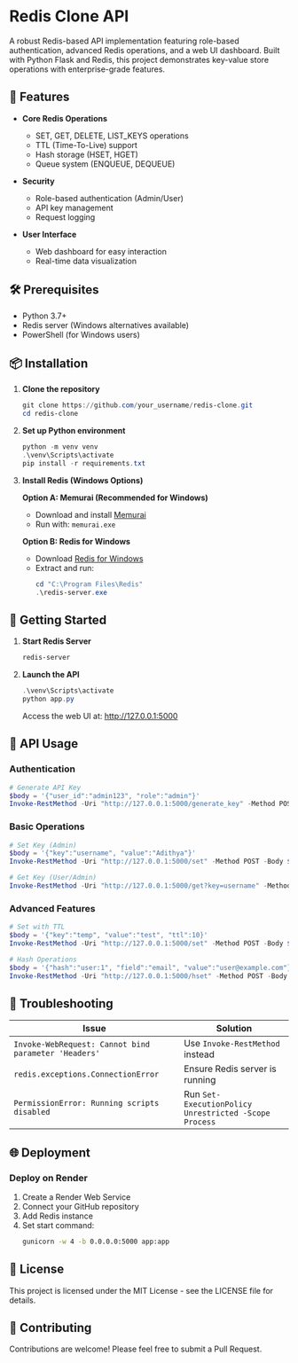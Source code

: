 # Redis Clone API

A robust Redis-based API implementation featuring role-based authentication, advanced Redis operations, and a web UI dashboard. Built with Python Flask and Redis, this project demonstrates key-value store operations with enterprise-grade features.

## 🚀 Features

- **Core Redis Operations**
  - SET, GET, DELETE, LIST_KEYS operations
  - TTL (Time-To-Live) support
  - Hash storage (HSET, HGET)
  - Queue system (ENQUEUE, DEQUEUE)

- **Security**
  - Role-based authentication (Admin/User)
  - API key management
  - Request logging

- **User Interface**
  - Web dashboard for easy interaction
  - Real-time data visualization

## 🛠️ Prerequisites

- Python 3.7+
- Redis server (Windows alternatives available)
- PowerShell (for Windows users)

## 📦 Installation

1. **Clone the repository**
   ```powershell
   git clone https://github.com/your_username/redis-clone.git
   cd redis-clone
   ```

2. **Set up Python environment**
   ```powershell
   python -m venv venv
   .\venv\Scripts\activate
   pip install -r requirements.txt
   ```

3. **Install Redis (Windows Options)**

   **Option A: Memurai (Recommended for Windows)**
   - Download and install [Memurai](https://www.memurai.com/)
   - Run with: `memurai.exe`

   **Option B: Redis for Windows**
   - Download [Redis for Windows](https://github.com/microsoftarchive/redis/releases)
   - Extract and run:
     ```powershell
     cd "C:\Program Files\Redis"
     .\redis-server.exe
     ```

## 🚀 Getting Started

1. **Start Redis Server**
   ```powershell
   redis-server
   ```

2. **Launch the API**
   ```powershell
   .\venv\Scripts\activate
   python app.py
   ```
   Access the web UI at: http://127.0.0.1:5000

## 🔑 API Usage

### Authentication

```powershell
# Generate API Key
$body = '{"user_id":"admin123", "role":"admin"}'
Invoke-RestMethod -Uri "http://127.0.0.1:5000/generate_key" -Method POST -Body $body -ContentType "application/json"
```

### Basic Operations

```powershell
# Set Key (Admin)
$body = '{"key":"username", "value":"Adithya"}'
Invoke-RestMethod -Uri "http://127.0.0.1:5000/set" -Method POST -Body $body -ContentType "application/json" -Headers @{"X-API-Key"="your_admin_api_key"}

# Get Key (User/Admin)
Invoke-RestMethod -Uri "http://127.0.0.1:5000/get?key=username" -Method GET -Headers @{"X-API-Key"="your_api_key"}
```

### Advanced Features

```powershell
# Set with TTL
$body = '{"key":"temp", "value":"test", "ttl":10}'
Invoke-RestMethod -Uri "http://127.0.0.1:5000/set" -Method POST -Body $body -ContentType "application/json" -Headers @{"X-API-Key"="your_admin_api_key"}

# Hash Operations
$body = '{"hash":"user:1", "field":"email", "value":"user@example.com"}'
Invoke-RestMethod -Uri "http://127.0.0.1:5000/hset" -Method POST -Body $body -ContentType "application/json" -Headers @{"X-API-Key"="your_admin_api_key"}
```

## 🔧 Troubleshooting

| Issue | Solution |
|-------|----------|
| `Invoke-WebRequest: Cannot bind parameter 'Headers'` | Use `Invoke-RestMethod` instead |
| `redis.exceptions.ConnectionError` | Ensure Redis server is running |
| `PermissionError: Running scripts disabled` | Run `Set-ExecutionPolicy Unrestricted -Scope Process` |

## 🌐 Deployment

### Deploy on Render

1. Create a Render Web Service
2. Connect your GitHub repository
3. Add Redis instance
4. Set start command:
   ```bash
   gunicorn -w 4 -b 0.0.0.0:5000 app:app
   ```

## 📝 License

This project is licensed under the MIT License - see the LICENSE file for details.

## 🤝 Contributing

Contributions are welcome! Please feel free to submit a Pull Request.